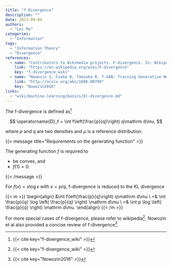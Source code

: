 ```yaml
---
title: "f-Divergence"
description: ""
date: 2021-09-04
authors:
  - "Lei Ma"
categories:
  - "Information"
tags:
  - "Information Theory"
  - "Divergence"
references:
  - name: "Contributors to Wikimedia projects. F-divergence. In: Wikipedia [Internet]. 17 Jul 2021 [cited 4 Sep 2021]. Available: https://en.wikipedia.org/wiki/F-divergence"
    link: "https://en.wikipedia.org/wiki/F-divergence"
    key: "f-divergence_wiki"
  - name: "Nowozin S, Cseke B, Tomioka R. f-GAN: Training Generative Neural Samplers using Variational Divergence Minimization. arXiv [stat.ML]. 2016. Available: http://arxiv.org/abs/1606.00709"
    link: "http://arxiv.org/abs/1606.00709"
    key: "Nowozin2016"
links:
  - "wiki/machine-learning/basics/kl-divergence.md"
---
```



The f-divergence is defined as[^f-divergence_wiki]

$$
\operatorname{D}_f = \int f\left(\frac{p}{q}\right) q\mathrm d\mu,
$$

where $p$ and $q$ are two densities and $\mu$ is a reference distribution.

{{< message title="Requirements on the generating function" >}}

The generating function $f$ is required to

- be convex, and
- $f(1) =0$.

{{< /message >}}


For $f(x) = x \log x$ with $x=p/q$, f-divergence is reduced to the KL divergence

{{< m >}}
\begin{align}
&\int f\left(\frac{p}{q}\right) q\mathrm d\mu \\
=& \int \frac{p}{q} \log \left( \frac{p}{q} \right) \mathrm d\mu \\
=&  \int p \log \left( \frac{p}{q} \right) \mathrm d\mu.
\end{align}
{{< /m >}}

For more special cases of f-divergence, please refer to wikipedia[^f-divergence_wiki]. Nowozin et al also provided a concise review of f-divergence[^Nowozin2016].



[^f-divergence_wiki]: {{< cite key="f-divergence_wiki" >}}

[^Nowozin2016]: {{< cite key="Nowozin2016" >}}